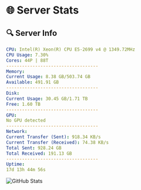 # 🌐 Server Stats
## 🔍 Server Info
```yaml
CPU: Intel(R) Xeon(R) CPU E5-2699 v4 @ 1349.72MHz
CPU Usage: 7.30%
Cores: 44P | 88T
-----------------------------------
Memory:
Current Usage: 8.38 GB/503.74 GB
Available: 491.91 GB
-----------------------------------
Disk:
Current Usage: 30.45 GB/1.71 TB
Free: 1.60 TB
-----------------------------------
GPU:
No GPU detected
-----------------------------------
Network:
Current Transfer (Sent): 918.34 KB/s
Current Transfer (Received): 74.38 KB/s
Total Sent: 928.24 GB
Total Received: 191.13 GB
-----------------------------------
Uptime:
17d 13h 44m 56s
```
![GitHub Stats](https://img.shields.io/badge/Updated-2025-05-07_06:53:44-blue)